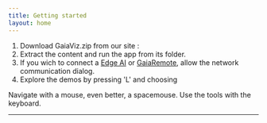 ```yaml
---
title: Getting started
layout: home
---
```


1. Download GaiaViz.zip from our site :
2. Extract the content and run the app from its folder.
3. If you wich to connect a [Edge AI] or [GaiaRemote], allow the network communication dialog.
4. Explore the demos by pressing 'L' and choosing


Navigate with a mouse, even better, a spacemouse.
Use the tools with the keyboard.


----
[Edge AI]: https://gaiaviz.github.io/docs/edge-ai
[GaiaRemote]: https://gaiaviz.github.io/docs/gaiaremote
